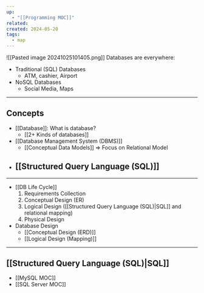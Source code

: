 ```yaml
---
up:
  - "[[Programming MOC]]"
related: 
created: 2024-05-20
tags:
  - map
---
```

![[Pasted image 20241025101405.png]]
Databases are everywhere:
- Traditional (SQL) Databases
	- ATM, cashier, Airport
- NoSQL Databases
	- Social Media, Maps

---
## Concepts
- [[Database]]: What is database?
	- [[2+ Kinds of databases]]
- [[Database Management System (DBMS)]]
	- [[Conceptual Data Models]] => Focus on Relational Model
- [[Structured Query Language (SQL)]]
	- 
---
- [[DB Life Cycle]]
	1. Requirements Collection
	2. Conceptual Design (ER)
	3. Logical Design ([[Structured Query Language (SQL)|SQL]] and relational mapping)
	4. Physical Design
- Database Design
	- [[Conceptual Design (ERD)]]
	- [[Logical Design (Mapping)]]
---
## [[Structured Query Language (SQL)|SQL]]
- [[MySQL MOC]]
- [[SQL Server MOC]]